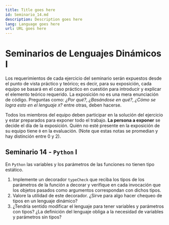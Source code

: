 ```yaml
---
title: Title goes here
id: Seminario_14.md
description: Description goes here
lang: Language goes here
url: URL goes here
---
```


# Seminarios de Lenguajes Dinámicos I

Los requerimientos de cada ejercicio del seminario serán expuestos desde el punto de vista práctico y teórico; es decir, para su exposición, cada equipo se basará en el caso práctico en cuestión para introducir y explicar el elemento teórico requerido. La exposición no es una mera enunciación de código. Preguntas como: _¿Por qué?_, _¿Basándose en qué?_, _¿Cómo se logra esto en el lenguaje `X`?_ entre otras, deben hacerse.

Todos los miembros del equipo deben participar en la solución del ejercicio y estar preparados para exponer todo el trabajo. **La persona a exponer** se decide el día de la exposición. Quién no esté presente en la exposición de su equipo tiene `0` en la evaluación. (Note que estas notas se promedian y hay distinción entre 0 y 2).

## Seminario 14 - `Python` I

En `Python` las variables y los parámetros de las funciones no tienen tipo estático.

1. Implemente un decorador `typeCheck` que reciba los tipos de los parámetros de la función a decorar y verifique en cada invocación que los objetos pasados como argumentos correspondan con dichos tipos.
2. Valore la utilidad de este decorador. ¿Sirve para algo hacer chequeo de tipos en un lenguaje dinámico?
3. ¿Tendría sentido modificar el lenguaje para tener variables y parámetros con tipos? ¿La definición del lenguaje obliga a la necesidad de variables y parámetros sin tipos?
